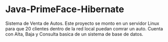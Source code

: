 # Java-PrimeFace-Hibernate

Sistema de Venta de Autos.
Este proyecto se monto en un servidor Linux para que 20 clientes dentro de la red local puedan comrar un auto.
Cuenta con Alta, Baja y Consulta basica de un sistema de base de datos.
